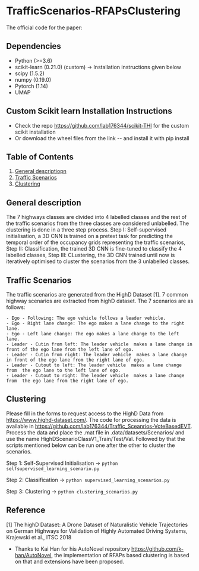 # TrafficScenarios-RFAPsClustering

The official code for the paper: 

## Dependencies
- Python (>=3.6)
- scikit-learn (0.21.0) (custom) -> Installation instructions given below
- scipy (1.5.2)
- numpy (0.19.0)
- Pytorch (1.14)
- UMAP


## Custom Scikit learn Installation Instructions

- Check the repo https://github.com/lab176344/scikit-THI for the custom scikit installation
- Or download the wheel files from the link -- and install it with pip install 



## Table of Contents

1. [General descriptiopn
](#gs)
2. [Traffic Scenarios
](#ts)
3. [Clustering
](#EVT)

## General description<a name="gs"></a>

The 7 highways classes are divided into 4 labelled classes and the rest of the traffic scenarios from the three classes are considered unlabelled. The clustering is done in a three step process. Step I: Self-supervised initialisation, a 3D CNN is trained on a pretext task for predicting the temporal order of the occupancy grids representing the traffic scenarios, Step II: Classification, the trained 3D CNN is fine-tuned to classify the 4 labelled classes, Step III: CLustering, the 3D CNN trained until now is iteratively optimised to cluster the scenarios from the 3 unlabelled classes. 

## Traffic Scenarios<a name="ts"></a>
The traffic scenarios are generated from the HighD Dataset [1]. 7 common highway scenarios are extracted from highD dataset. The 7 scenarios are as follows:

	- Ego - Following: The ego vehicle follows a leader vehicle.
	- Ego - Right lane change: The ego makes a lane change to the right lane.
	- Ego - Left lane change: The ego makes a lane change to the left lane.
	- Leader - Cutin from left: The leader vehicle  makes a lane change in front of the ego lane from the left lane of ego. 
	- Leader - Cutin from right: The leader vehicle  makes a lane change in front of the ego lane from the right lane of ego.
	- Leader - Cutout to left: The leader vehicle  makes a lane change from  the ego lane to the left lane of ego.
	- Leader - Cutout to right: The leader vehicle  makes a lane change  from  the ego lane from the right lane of ego.
	

## Clustering<a name="EVT"></a>

Please fill in the forms to request access to the HighD Data from https://www.highd-dataset.com/. The code for processing the data is available in https://github.com/lab176344/Traffic_Sceanrios-VoteBasedEVT. Process the data and place the .mat file in .data/datasets/Scenarios/ and use the name HighDScenarioClassV1_Train/Test/Val. Followed by that the scripts mentioned below can be run one after the other to cluster the scenarios.

Step 1: Self-Supervised Initialisation -> ```python selfsupervised_learning_scenario.py```

Step 2: Classification -> ```python supervised_learning_scenarios.py```

Step 3: Clustering -> ```python clustering_scenarios.py```

## Reference
[1] The highD Dataset: A Drone Dataset of Naturalistic Vehicle Trajectories on German Highways for Validation of Highly Automated Driving Systems, Krajewski et al., ITSC 2018

* Thanks to Kai Han for his AutoNovel repository https://github.com/k-han/AutoNovel, the implementation of RFAPs based clustering is based on that and extensions have been proposed. 
